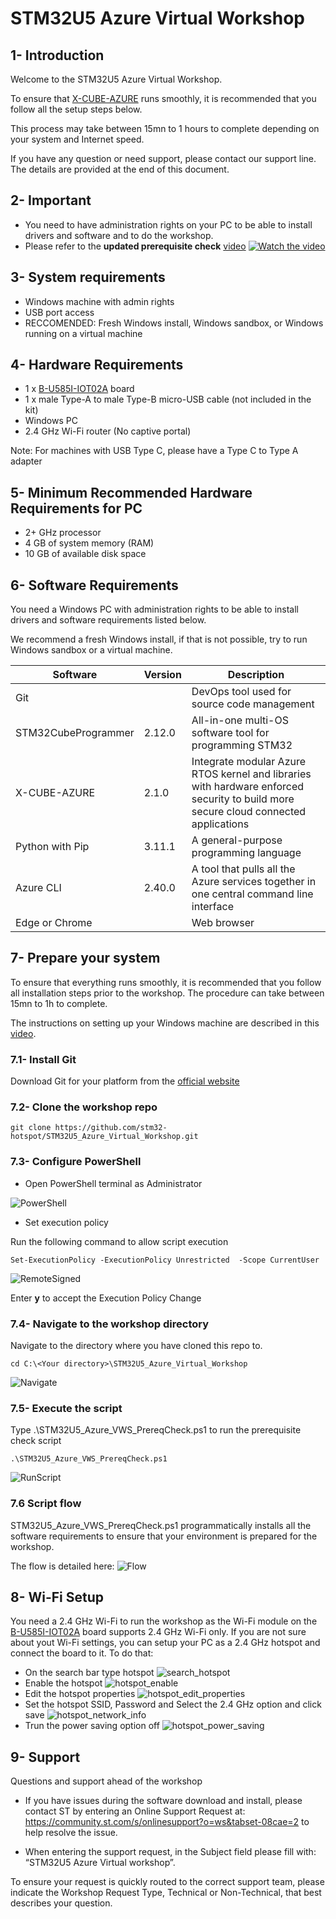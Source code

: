 # STM32U5 Azure Virtual Workshop 

## 1- Introduction
Welcome to the STM32U5 Azure Virtual Workshop.

To ensure that [X-CUBE-AZURE](https://www.st.com/en/embedded-software/x-cube-azure.html) runs smoothly, it is recommended that you follow all the setup steps below.

This process may take between 15mn to 1 hours to complete depending on your system and Internet speed.

If you have any question or need support, please contact our support line. The details are provided at the end of this document.

## 2- Important
* You need to have administration rights on your PC to be able to install drivers and software and to do the workshop.
* Please refer to the **updated prerequisite check** [video](https://www.youtube.com/watch?v=6_KjWD8Nc20)
[![Watch the video](./assets/video.jpg)](https://www.youtube.com/watch?v=6_KjWD8Nc20)

## 3- System requirements
* Windows machine with admin rights
* USB port access
* RECCOMENDED: Fresh Windows install, Windows sandbox, or Windows running on a virtual machine

## 4- Hardware Requirements
* 1 x [B-U585I-IOT02A](https://www.st.com/en/evaluation-tools/b-u585i-iot02a.html) board
* 1 x male Type-A to male Type-B micro-USB cable (not included in the kit)
* Windows PC
* 2.4 GHz Wi-Fi router (No captive portal)

Note: For machines with USB Type C, please have a Type C to Type A adapter


## 5- Minimum Recommended Hardware Requirements for PC
* 2+ GHz processor
* 4 GB of system memory (RAM)
* 10 GB of available disk space


## 6- Software Requirements
You need a Windows PC with administration rights to be able to install drivers and software requirements listed below. 

We recommend a fresh Windows install, if that is not possible, try to run Windows sandbox or a virtual machine.

| Software                | Version   | Description                                                            |
| ----------------------- | --------- |----------------------------------------------------------------------- |
| Git                     |           | DevOps tool used for source code management                               |
| STM32CubeProgrammer     | 2.12.0    | All-in-one multi-OS software tool for programming STM32                                    |
| X-CUBE-AZURE            | 2.1.0     | Integrate modular Azure RTOS kernel and libraries with hardware enforced security to build more secure cloud connected applications |
| Python with Pip         | 3.11.1    | A general-purpose programming language                                 |
| Azure CLI               | 2.40.0    | A tool that pulls all the Azure services together in one central command line interface |
| Edge or Chrome          |           | Web browser || 


## 7- Prepare your system
To ensure that everything runs smoothly, it is recommended that you follow all installation steps prior to the workshop. The procedure can take between 15mn to 1h to complete. 

The instructions on setting up your Windows machine are described in this [video](https://www.youtube.com/watch?v=6_KjWD8Nc20).

### 7.1- Install Git

Download Git for your platform from the [official website](https://git-scm.com/downloads)

### 7.2- Clone the workshop repo
```
git clone https://github.com/stm32-hotspot/STM32U5_Azure_Virtual_Workshop.git
```

### 7.3- Configure **PowerShell**

* Open PowerShell terminal as Administrator

![PowerShell](./assets/PowerShell.jpg)


* Set execution policy

Run the following command to allow script execution

```
Set-ExecutionPolicy -ExecutionPolicy Unrestricted  -Scope CurrentUser
```
![RemoteSigned](./assets/RemoteSigned.jpg)


Enter **y** to accept the Execution Policy Change

### 7.4- Navigate to the workshop directory

Navigate to the directory where you have cloned this repo to. 
```
cd C:\<Your directory>\STM32U5_Azure_Virtual_Workshop
```

![Navigate](./assets/Navigate.jpg)


### 7.5- Execute the script

Type .\STM32U5_Azure_VWS_PrereqCheck.ps1 to run the prerequisite check script

```
.\STM32U5_Azure_VWS_PrereqCheck.ps1
```

![RunScript](./assets/RunScript.jpg)

### 7.6 Script flow
STM32U5_Azure_VWS_PrereqCheck.ps1 programmatically installs all the software requirements to ensure that your environment is prepared for the workshop.

The flow is detailed here:
![Flow](./assets/flow.jpg)


## 8- Wi-Fi Setup
You need a 2.4 GHz Wi-Fi to run the workshop as the Wi-Fi module on the  [B-U585I-IOT02A](https://www.st.com/en/evaluation-tools/b-u585i-iot02a.html) board supports 2.4 GHz Wi-Fi only. If you are not sure about yout Wi-Fi settings, you can setup your PC as a 2.4 GHz hotspot and connect the board to it. To do that:
* On the search bar type hotspot ![search_hotspot](./assets/search_hotspot.jpg)
* Enable the hotspot ![hotspot_enable](./assets/hotspot_enable.jpg)
* Edit the hotspot properties ![hotspot_edit_properties](./assets/hotspot_edit_properties.jpg)
* Set the hotspot SSID, Password and Select the 2.4 GHz option  and click save ![hotspot_network_info](./assets/hotspot_network_info.jpg)
* Trun the power saving option off ![hotspot_power_saving](./assets/hotspot_power_saving.jpg)


## 9- Support

Questions and support ahead of the workshop

-	If you have issues during the software download and install, please contact ST by entering an Online Support Request at: https://community.st.com/s/onlinesupport?o=ws&tabset-08cae=2 
to help resolve the issue.

-	When entering the support request, in the Subject field please fill with: “STM32U5 Azure Virtual workshop”.

To ensure your request is quickly routed to the correct support team, please indicate the Workshop Request Type, Technical or Non-Technical, that best describes your question.
